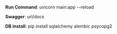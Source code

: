 **Run Command**: uvicorn main:app --reload

**Swagger**: url/docs

**DB install**: pip install sqlalchemy alembic psycopg2

